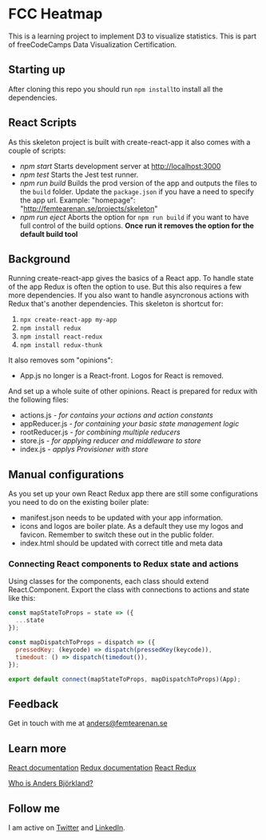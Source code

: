 # FCC Heatmap
This is a learning project to implement D3 to visualize statistics. This is part of freeCodeCamps Data Visualization Certification.

## Starting up
After cloning this repo you should run `npm install`to install all the dependencies.

## React Scripts
As this skeleton project is built with create-react-app it also comes with a couple of scripts:
* *npm start* Starts development server at [http://localhost:3000](http://localhost:3000)
* *npm test* Starts the Jest test runner.
* *npm run build* Builds the prod version of the app and outputs the files to the `build` folder. Update the `package.json` if you have a need to specify the app url. Example: "homepage": "http://femtearenan.se/projects/skeleton"
* *npm run eject* Aborts the option for `npm run build` if you want to have full control of the build options. **Once run it removes the option for the default build tool**

## Background
Running create-react-app gives the basics of a React app. To handle state of the app Redux is often the option to use. But this also requires a few more dependencies. If you also want to handle asyncronous actions with Redux that's another dependencies. This skeleton is shortcut for:
1. `npx create-react-app my-app`
2. `npm install redux`
3. `npm install react-redux`
4. `npm install redux-thunk`

It also removes som "opinions":
* App.js no longer is a React-front. Logos for React is removed.

And set up a whole suite of other opinions. React is prepared for redux with the following files:
* actions.js *- for contains your actions and action constants*
* appReducer.js *- for containing your basic state management logic*
* rootReducer.js *- for combining multiple reducers*
* store.js *- for applying reducer and middleware to store*
* index.js *- applys Provisioner with store*

## Manual configurations
As you set up your own React Redux app there are still some configurations you need to do on the existing boiler plate:
* manifest.json needs to be updated with your app information.
* icons and logos are boiler plate. As a default they use my logos and favicon. Remember to switch these out in the public folder.
* index.html should be updated with correct title and meta data

### Connecting React components to Redux state and actions
Using classes for the components, each class should extend React.Component.
Export the class with connections to actions and state like this:
```javascript
const mapStateToProps = state => ({
  ...state
});

const mapDispatchToProps = dispatch => ({
  pressedKey: (keycode) => dispatch(pressedKey(keycode)),
  timedout: () => dispatch(timedout()),
});

export default connect(mapStateToProps, mapDispatchToProps)(App);
```

## Feedback
Get in touch with me at anders@femtearenan.se

## Learn more
[React documentation](https://reactjs.org/docs/getting-started.html)
[Redux documentation](https://redux.js.org/introduction/getting-started)
[React Redux](https://react-redux.js.org/)

[Who is Anders Björkland?](https://www.femtearenan.se/about)

## Follow me
I am active on [Twitter](https://twitter.com/abjorkland) and [LinkedIn](https://www.linkedin.com/in/anders-bj%C3%B6rkland-9679b859). 